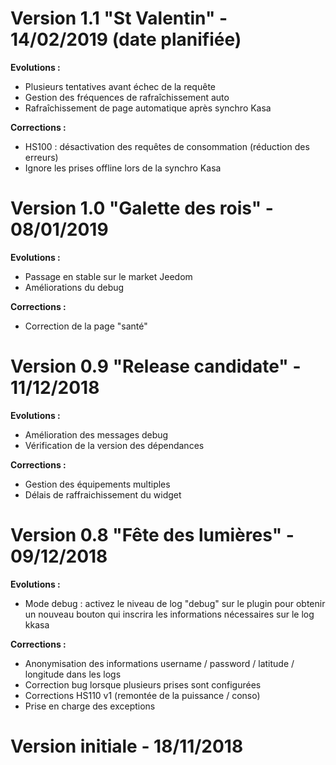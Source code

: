 Version 1.1 "St Valentin" - 14/02/2019 (date planifiée)
===
**Evolutions :**
* Plusieurs tentatives avant échec de la requête
* Gestion des fréquences de rafraîchissement auto
* Rafraîchissement de page automatique après synchro Kasa

**Corrections :**
* HS100 : désactivation des requêtes de consommation (réduction des erreurs)
* Ignore les prises offline lors de la synchro Kasa

Version 1.0 "Galette des rois" - 08/01/2019
===
**Evolutions :**
* Passage en stable sur le market Jeedom
* Améliorations du debug

**Corrections :**
* Correction de la page "santé"

Version 0.9 "Release candidate" - 11/12/2018
===
**Evolutions :**
* Amélioration des messages debug
* Vérification de la version des dépendances

**Corrections :**
* Gestion des équipements multiples
* Délais de raffraichissement du widget

Version 0.8 "Fête des lumières" - 09/12/2018
===
**Evolutions :**
* Mode debug : activez le niveau de log "debug" sur le plugin pour obtenir un nouveau bouton qui inscrira les informations nécessaires sur le log kkasa

**Corrections :**
* Anonymisation des informations username / password / latitude / longitude dans les logs
* Correction bug lorsque plusieurs prises sont configurées
* Corrections HS110 v1 (remontée de la puissance / conso)
* Prise en charge des exceptions

Version initiale - 18/11/2018
===
